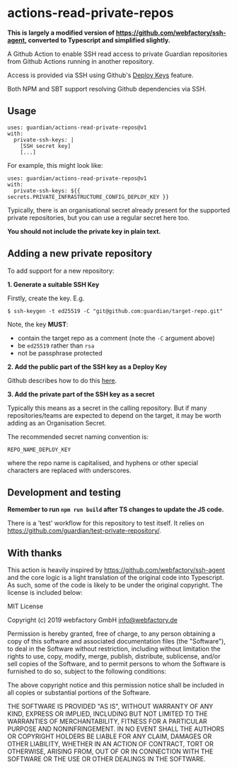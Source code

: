 # actions-read-private-repos

**This is largely a modified version of https://github.com/webfactory/ssh-agent,
converted to Typescript and simplified slightly.**

A Github Action to enable SSH read access to private Guardian repositories from
Github Actions running in another repository.

Access is provided via SSH using Github's [Deploy
Keys](https://docs.github.com/en/developers/overview/managing-deploy-keys)
feature.

Both NPM and SBT support resolving Github dependencies via SSH.

## Usage

```
uses: guardian/actions-read-private-repos@v1
with:
  private-ssh-keys: |
    [SSH secret key]
    [...]
```

For example, this might look like:

```
uses: guardian/actions-read-private-repos@v1
with:
  private-ssh-keys: ${{ secrets.PRIVATE_INFRASTRUCTURE_CONFIG_DEPLOY_KEY }}
```

Typically, there is an organisational secret already present for the supported
private repositories, but you can use a regular secret here too.

**You should not include the private key in plain text.**

## Adding a new private repository

To add support for a new repository:

**1. Generate a suitable SSH Key**

Firstly, create the key. E.g.

    $ ssh-keygen -t ed25519 -C "git@github.com:guardian/target-repo.git"

Note, the key **MUST**:

- contain the target repo as a comment (note the `-C` argument above)
- be `ed25519` rather than `rsa`
- not be passphrase protected

**2. Add the public part of the SSH key as a Deploy Key**

Github describes how to do this
[here](https://docs.github.com/en/developers/overview/managing-deploy-keys#setup-2).

**3. Add the private part of the SSH key as a secret**

Typically this means as a secret in the calling repository. But if many
repositories/teams are expected to depend on the target, it may be worth adding
as an Organisation Secret.

The recommended secret naming convention is:

    REPO_NAME_DEPLOY_KEY

where the repo name is capitalised, and hyphens or other special characters are
replaced with underscores.

## Development and testing

**Remember to run `npm run build` after TS changes to update the JS code.**

There is a 'test' workflow for this repository to test itself. It relies on
https://github.com/guardian/test-private-repository/.

## With thanks

This action is heavily inspired by https://github.com/webfactory/ssh-agent and
the core logic is a light translation of the original code into Typescript. As
such, some of the code is likely to be under the original copyright. The license
is included below:

MIT License

Copyright (c) 2019 webfactory GmbH <info@webfactory.de>

Permission is hereby granted, free of charge, to any person obtaining a copy
of this software and associated documentation files (the "Software"), to deal
in the Software without restriction, including without limitation the rights
to use, copy, modify, merge, publish, distribute, sublicense, and/or sell
copies of the Software, and to permit persons to whom the Software is
furnished to do so, subject to the following conditions:

The above copyright notice and this permission notice shall be included in all
copies or substantial portions of the Software.

THE SOFTWARE IS PROVIDED "AS IS", WITHOUT WARRANTY OF ANY KIND, EXPRESS OR
IMPLIED, INCLUDING BUT NOT LIMITED TO THE WARRANTIES OF MERCHANTABILITY,
FITNESS FOR A PARTICULAR PURPOSE AND NONINFRINGEMENT. IN NO EVENT SHALL THE
AUTHORS OR COPYRIGHT HOLDERS BE LIABLE FOR ANY CLAIM, DAMAGES OR OTHER
LIABILITY, WHETHER IN AN ACTION OF CONTRACT, TORT OR OTHERWISE, ARISING FROM,
OUT OF OR IN CONNECTION WITH THE SOFTWARE OR THE USE OR OTHER DEALINGS IN THE
SOFTWARE.
